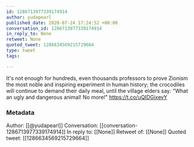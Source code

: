 ```yaml
---
id: 1286713977339174914
author: yudapearl
published_date: 2020-07-24 17:24:52 +00:00
conversation_id: 1286713977339174914
in_reply_to: None
retweet: None
quoted_tweet: 1286634569215729664
type: tweet
tags:

---
```


It's not enough for hundreds, even thousands professors to prove Zionism the most noble and inspiring experiment in human history; the crocodiles will continue to demand their daily meal, until the village elders say: "What an ugly and dangerous animal! No more!" https://t.co/uQIDGixevY

### Metadata

Author: [[@yudapearl]]
Conversation: [[conversation-1286713977339174914]]
In reply to: [[None]]
Retweet of: [[None]]
Quoted tweet: [[1286634569215729664]]
